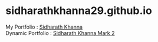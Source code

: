# sidharathkhanna29.github.io
  My Portfolio : [Sidharath Khanna](https://sidharathkhanna29.github.io/)
  <br>
  Dynamic Portfolio : [Sidharath Khanna Mark 2](https://sidharathkhanna29.github.io/sidharathkhanna.html)

